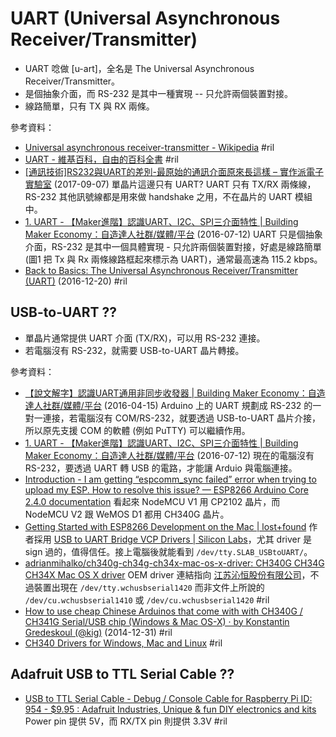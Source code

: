 # UART (Universal Asynchronous Receiver/Transmitter)

  - UART 唸做 [u-art]，全名是 The Universal Asynchronous Receiver/Transmitter。
  - 是個抽象介面，而 RS-232 是其中一種實現 -- 只允許兩個裝置對接。
  - 線路簡單，只有 TX 與 RX 兩條。

參考資料：

  - [Universal asynchronous receiver\-transmitter \- Wikipedia](https://en.wikipedia.org/wiki/Universal_asynchronous_receiver-transmitter) #ril
  - [UART \- 維基百科，自由的百科全書](https://zh.wikipedia.org/wiki/UART) #ril
  - [\[通訊技術\]RS232與UART的差別\-最原始的通訊介面原來長這樣 – 實作派電子實驗室](https://www.strongpilab.com/?p=1328) (2017-09-07) 單晶片這邊只有 UART? UART 只有 TX/RX 兩條線，RS-232 其他訊號線都是用來做 handshake 之用，不在晶片的 UART 模組中。
  - [1. UART - 【Maker進階】認識UART、I2C、SPI三介面特性 \| Building Maker Economy：自造達人社群/媒體/平台](https://makerpro.cc/2016/07/learning-interfaces-about-uart-i2c-spi/) (2016-07-12) UART 只是個抽象介面，RS-232 是其中一個具體實現 - 只允許兩個裝置對接，好處是線路簡單 (圖1 把 Tx 與 Rx 兩條線路框起來標示為 UART)，通常最高速為 115.2 kbps。
  - [Back to Basics: The Universal Asynchronous Receiver/Transmitter (UART)](https://www.allaboutcircuits.com/technical-articles/back-to-basics-the-universal-asynchronous-receiver-transmitter-uart/) (2016-12-20) #ril

## USB-to-UART ??

  - 單晶片通常提供 UART 介面 (TX/RX)，可以用 RS-232 連接。
  - 若電腦沒有 RS-232，就需要 USB-to-UART 晶片轉接。

參考資料：

  - [【說文解字】認識UART通用非同步收發器 \| Building Maker Economy：自造達人社群/媒體/平台](https://makerpro.cc/2016/04/understand-what-is-uart/) (2016-04-15) Arduino 上的 UART 規劃成 RS-232 的一對一連接，若電腦沒有 COM/RS-232，就要透過 USB-to-UART 晶片介接，所以原先支援 COM 的軟體 (例如 PuTTY) 可以繼續作用。
  - [1. UART - 【Maker進階】認識UART、I2C、SPI三介面特性 \| Building Maker Economy：自造達人社群/媒體/平台](https://makerpro.cc/2016/07/learning-interfaces-about-uart-i2c-spi/) (2016-07-12) 現在的電腦沒有 RS-232，要透過 UART 轉 USB 的電路，才能讓 Arduio 與電腦連接。
  - [Introduction - I am getting “espcomm\_sync failed” error when trying to upload my ESP\. How to resolve this issue? — ESP8266 Arduino Core 2\.4\.0 documentation](https://arduino-esp8266.readthedocs.io/en/latest/faq/a01-espcomm_sync-failed.html#id1) 看起來 NodeMCU V1 用 CP2102 晶片，而 NodeMCU V2 跟 WeMOS D1 都用 CH340G 晶片。
  - [Getting Started with ESP8266 Development on the Mac \| lost\+found](http://blog.dushin.net/2016/07/getting-started-with-esp8266-development-on-the-mac/) 作者採用 [USB to UART Bridge VCP Drivers \| Silicon Labs](https://www.silabs.com/products/development-tools/software/usb-to-uart-bridge-vcp-drivers)，尤其 driver 是 sign 過的，值得信任。接上電腦後就能看到 `/dev/tty.SLAB_USBtoUART/`。
  - [adrianmihalko/ch340g\-ch34g\-ch34x\-mac\-os\-x\-driver: CH340G CH34G CH34X Mac OS X driver](https://github.com/adrianmihalko/ch340g-ch34g-ch34x-mac-os-x-driver) OEM driver 連結指向 [江苏沁恒股份有限公司](http://www.wch.cn/)，不過裝置出現在 `/dev/tty.wchusbserial1420` 而非文件上所說的 `/dev/cu.wchusbserial1410` 或 `/dev/cu.wchusbserial1420` #ril
  - [How to use cheap Chinese Arduinos that come with with CH340G / CH341G Serial/USB chip (Windows & Mac OS\-X) · by Konstantin Gredeskoul (@kig)](https://kig.re/2014/12/31/how-to-use-arduino-nano-mini-pro-with-CH340G-on-mac-osx-yosemite.html) (2014-12-31) #ril
  - [CH340 Drivers for Windows, Mac and Linux](https://sparks.gogo.co.nz/ch340.html) #ril

## Adafruit USB to TTL Serial Cable ??

  - [USB to TTL Serial Cable \- Debug / Console Cable for Raspberry Pi ID: 954 \- $9\.95 : Adafruit Industries, Unique & fun DIY electronics and kits](https://www.adafruit.com/product/954) Power pin 提供 5V，而 RX/TX pin 則提供 3.3V #ril

